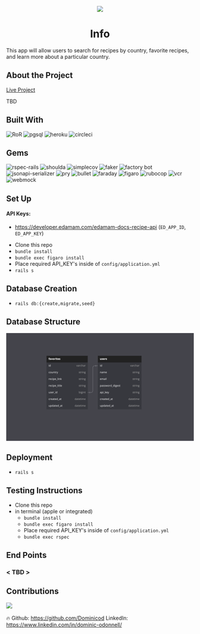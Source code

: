 <p align="center">
  <img src="https://blog.dominwrites.com/wp-content/uploads/2022/07/cropped-cropped-cropped-D-1.png" />
</p>
<center><h1>Info</h1></center>
 This app will allow users to search for recipes by country, favorite recipes, and learn more about a particular country.

## About the Project

<a href="https://lunch-and-learn-2022.herokuapp.com/api/v1">Live Project</a>

TBD

## Built With
![RoR](https://img.shields.io/badge/Ruby_on_Rails-CC0000?style=for-the-badge&logo=ruby-on-rails&logoColor=white)
![pgsql](https://img.shields.io/badge/PostgreSQL-316192?style=for-the-badge&logo=postgresql&logoColor=white)
![heroku](https://img.shields.io/badge/heroku-316192?style=for-the-badge&logo=heroku&logoColor=white)
![circleci](https://img.shields.io/badge/circleci-316192?style=for-the-badge&logo=circle&logoColor=white)

## Gems
![rspec-rails](https://img.shields.io/gem/v/rspec-rails?label=rspec-rails&style=flat-square)
![shoulda](https://img.shields.io/gem/v/shoulda-matchers?label=shoulda-matchers&style=flat-square)
![simplecov](https://img.shields.io/gem/v/simplecov?label=simplecov&style=flat-square)
![faker](https://img.shields.io/gem/v/faker?color=blue&label=faker)
![factory bot](https://img.shields.io/gem/v/factory_bot_rails?color=blue&label=factory_bot_rails)
![jsonapi-serializer](https://img.shields.io/gem/v/jsonapi-serializer?color=blue&label=jsonapi-serializer)
![pry](https://img.shields.io/gem/v/pry?color=blue&label=pry)
![bullet](https://img.shields.io/gem/v/bullet?color=blue&label=bullet)
![faraday](https://img.shields.io/gem/v/faraday?color=blue&label=faraday)
![figaro](https://img.shields.io/gem/v/figaro?color=blue&label=figaro)
![rubocop](https://img.shields.io/gem/v/rubocop?color=blue&label=rubocop)
![vcr](https://img.shields.io/gem/v/vcr?color=blue&label=vcr)
![webmock](https://img.shields.io/gem/v/webmock?color=blue&label=webmock)


## Set Up

#### API Keys:
* https://developer.edamam.com/edamam-docs-recipe-api (`ED_APP_ID`, `ED_APP_KEY`)

- Clone this repo
- `bundle install`
- `bundle exec figaro install`
- Place required API_KEY's inside of `config/application.yml`
- `rails s`

## Database Creation
- `rails db:{create,migrate,seed}`

## Database Structure

![database](app/assets/images/database.png)

## Deployment
- `rails s`

## Testing Instructions

- Clone this repo
- in terminal (apple or integrated)
    * `bundle install`
    * `bundle exec figaro install`
    * Place required API_KEY's inside of `config/application.yml`
    * `bundle exec rspec`

## End Points

### < TBD >

## Contributions
<a href="https://github.com/Dominicod/rails-engine-lite/graphs/contributors">
  <img src="https://contrib.rocks/image?repo=Dominicod/rails-engine-lite" />
</a>
<p>🔥 Github: <a href="https://github.com/Dominicod">https://github.com/Dominicod</a> LinkedIn: <a href="https://www.linkedin.com/in/dominic-odonnell/">https://www.linkedin.com/in/dominic-odonnell/</a>  </p>


